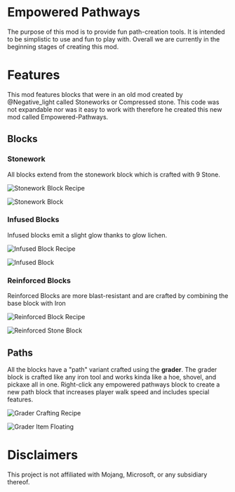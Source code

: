 # Empowered Pathways

The purpose of this mod is to provide fun path-creation tools. It is intended to be simplistic to use and fun to play with.
Overall we are currently in the beginning stages of creating this mod.

# Features

This mod features blocks that were in an old mod created by @Negative_light called Stoneworks or Compressed stone.
This code was not expandable nor was it easy to work with therefore he created this new mod called Empowered-Pathways.

## Blocks

### Stonework
All blocks extend from the stonework block which is crafted with 9 Stone.

![Stonework Block Recipe](/assets/crafting/stoneworkblock.png)

![Stonework Block](/assets/blocks/stoneworkblock.png)

### Infused Blocks
Infused blocks emit a slight glow thanks to glow lichen. 

![Infused Block Recipe](/assets/crafting/infused_stoneworkblock.png)

![Infused Block](/assets/blocks/infused_stoneworkblock.png)

### Reinforced Blocks
Reinforced Blocks are more blast-resistant and are crafted by combining the base block with Iron

![Reinforced Block Recipe](/assets/crafting/reinforced_stoneworkblock.png)

![Reinforced Stone Block](/assets/blocks/reinforced_stoneworkblock.png)

## Paths

All the blocks have a "path" variant crafted using the **grader**. 
The grader block is crafted like any iron tool and works kinda like a hoe, shovel, and pickaxe all in one.
Right-click any empowered pathways block to create a new path block that increases player walk speed and includes special features.

![Grader Crafting Recipe](/assets/crafting/grader.png)

![Grader Item Floating](/assets/items/grader.png)


# Disclaimers 
This project is not affiliated with Mojang, Microsoft, or any subsidiary thereof.
